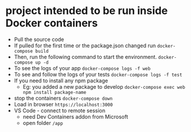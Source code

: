 # project intended to be run inside Docker containers
- Pull the source code
- If pulled for the first time or the package.json changed run
`docker-compose build`
- Then, run the following command to start the environment.
`docker-compose up -d`
- To see the logs of your app
`docker-compose logs -f web`
- To see and follow the logs of your tests
`docker-compose logs -f test`
- If you need to install any npm package
    - Eg: you added a new package to develop
`docker-compose exec web npm install package-name`
- stop the containers
`docker-compose down`
- Load in browser
`https://localhost:3000`
- VS Code - connect to remote session
    - need Dev Containers addon from Microsoft
    - open folder `/app`
